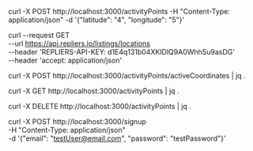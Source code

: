 curl -X POST http://localhost:3000/activityPoints
-H "Content-Type: application/json"
-d '{"latitude": "4", "longitude": "5"}'

curl --request GET \
 --url https://api.repliers.io/listings/locations \
 --header 'REPLIERS-API-KEY: d1E4q131b04XKIDlQ9A0WhhSu9asDG' \
 --header 'accept: application/json'

curl -X POST http://localhost:3000/activityPoints/activeCoordinates | jq .

curl -X GET http://localhost:3000/activityPoints | jq .

curl -X DELETE http://localhost:3000/activityPoints | jq .

curl -X POST http://localhost:3000/signup \
-H "Content-Type: application/json" \
-d '{"email": "testUser@email.com", "password": "testPassword"}'
